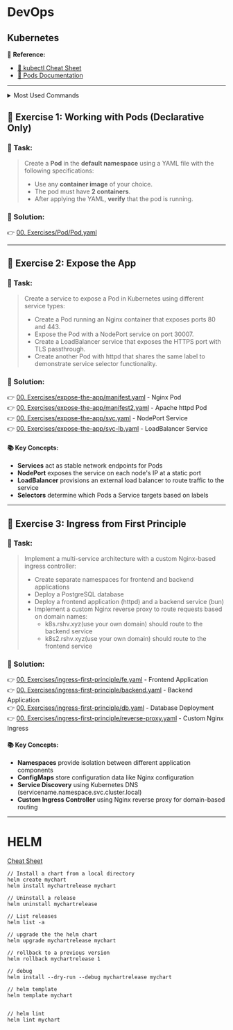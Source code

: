 # DevOps

## Kubernetes

📄 **Reference:**  
- [📌 kubectl Cheat Sheet](https://kubernetes.io/docs/reference/kubectl/quick-reference/)  
- [📘 Pods Documentation](https://kubernetes.io/docs/concepts/workloads/pods/)

---

<details>
<summary>Most Used Commands</summary>
<br>
<pre><code>
$ kubectl get pods
$ kubectl run nginx --image=nginx --dry-run=client -o yaml
$ kubectl describe pod <pod-name>
$ kubectl get pod <pod-name> -o yaml
</code></pre>
</details>

## 🔧 Exercise 1: Working with Pods (Declarative Only)

### 🎯 Task:
> Create a **Pod** in the **default namespace** using a YAML file with the following specifications:
>
> - Use any **container image** of your choice.
> - The pod must have **2 containers**.
> - After applying the YAML, **verify** that the pod is running.

### 📂 Solution:
👉 [00. Exercises/Pod/Pod.yaml](00.%20Exercises/Pod/Pod.yaml)

---

## 🔧 Exercise 2: Expose the App

### 🎯 Task:
> Create a service to expose a Pod in Kubernetes using different service types:
>
> - Create a Pod running an Nginx container that exposes ports 80 and 443.
> - Expose the Pod with a NodePort service on port 30007.
> - Create a LoadBalancer service that exposes the HTTPS port with TLS passthrough.
> - Create another Pod with httpd that shares the same label to demonstrate service selector functionality.

### 📂 Solution:
👉 [00. Exercises/expose-the-app/manifest.yaml](00.%20Exercises/expose-the-app/manifest.yaml) - Nginx Pod  
👉 [00. Exercises/expose-the-app/manifest2.yaml](00.%20Exercises/expose-the-app/manifest2.yaml) - Apache httpd Pod  
👉 [00. Exercises/expose-the-app/svc.yaml](00.%20Exercises/expose-the-app/svc.yaml) - NodePort Service  
👉 [00. Exercises/expose-the-app/svc-lb.yaml](00.%20Exercises/expose-the-app/svc-lb.yaml) - LoadBalancer Service

#### 📚 Key Concepts:
- **Services** act as stable network endpoints for Pods
- **NodePort** exposes the service on each node's IP at a static port
- **LoadBalancer** provisions an external load balancer to route traffic to the service
- **Selectors** determine which Pods a Service targets based on labels

---

## 🔧 Exercise 3: Ingress from First Principle

### 🎯 Task:
> Implement a multi-service architecture with a custom Nginx-based ingress controller:
>
> - Create separate namespaces for frontend and backend applications
> - Deploy a PostgreSQL database
> - Deploy a frontend application (httpd) and a backend service (bun)
> - Implement a custom Nginx reverse proxy to route requests based on domain names:
>   - k8s.rshv.xyz(use your own domain) should route to the backend service
>   - k8s2.rshv.xyz(use your own domain) should route to the frontend service

### 📂 Solution:
👉 [00. Exercises/ingress-first-principle/fe.yaml](00.%20Exercises/ingress-first-principle/fe.yaml) - Frontend Application  
👉 [00. Exercises/ingress-first-principle/backend.yaml](00.%20Exercises/ingress-first-principle/backend.yaml) - Backend Application  
👉 [00. Exercises/ingress-first-principle/db.yaml](00.%20Exercises/ingress-first-principle/db.yaml) - Database Deployment  
👉 [00. Exercises/ingress-first-principle/reverse-proxy.yaml](00.%20Exercises/ingress-first-principle/reverse-proxy.yaml) - Custom Nginx Ingress

#### 📚 Key Concepts:
- **Namespaces** provide isolation between different application components
- **ConfigMaps** store configuration data like Nginx configuration
- **Service Discovery** using Kubernetes DNS (servicename.namespace.svc.cluster.local)
- **Custom Ingress Controller** using Nginx reverse proxy for domain-based routing

---
# HELM
[Cheat Sheet](https://helm.sh/docs/intro/cheatsheet/)
```
// Install a chart from a local directory
helm create mychart
helm install mychartrelease mychart

// Uninstall a release
helm uninstall mychartrelease

// List releases
helm list -a

// upgrade the the helm chart
helm upgrade mychartrelease mychart

// rollback to a previous version
helm rollback mychartrelease 1

// debug
helm install --dry-run --debug mychartrelease mychart

// helm template
helm template mychart


// helm lint
helm lint mychart

```